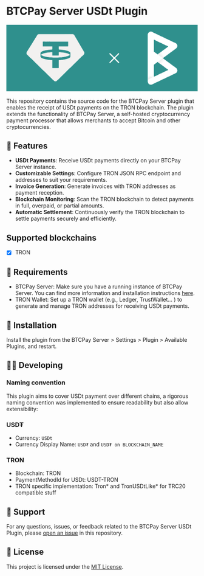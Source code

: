# BTCPay Server USDt Plugin

![BTCPay USDt Plugin](Docs/banner.png)

This repository contains the source code for the BTCPay Server plugin that enables the receipt of USDt payments on the TRON blockchain. 
The plugin extends the functionality of BTCPay Server, a self-hosted cryptocurrency payment processor that allows merchants to accept Bitcoin and other cryptocurrencies.

## 🎨 Features

- **USDt Payments**: Receive USDt payments directly on your BTCPay Server instance.
- **Customizable Settings**: Configure TRON JSON RPC endpoint and addresses to suit your requirements.
- **Invoice Generation**: Generate invoices with TRON addresses as payment reception.
- **Blockchain Monitoring**: Scan the TRON blockchain to detect payments in full, overpaid, or partial amounts.
- **Automatic Settlement**: Continuously verify the TRON blockchain to settle payments securely and efficiently.

## Supported blockchains

- [x] TRON 

## 📗 Requirements

- BTCPay Server: Make sure you have a running instance of BTCPay Server. You can find more information and installation instructions [here](https://docs.btcpayserver.org/).
- TRON Wallet: Set up a TRON wallet (e.g., Ledger, TrustWallet... ) to generate and manage TRON addresses for receiving USDt payments.

## 🚀 Installation

Install the plugin from the BTCPay Server > Settings > Plugin > Available Plugins, and restart.

## 🧑‍💻 Developing
### Naming convention
This plugin aims to cover USDt payment over different chains, a rigorous naming convention was implemented to ensure readability but also allow extensibility:

### USD₮
- Currency: `USDt`  
- Currency Display Name: `USD₮` and `USD₮ on BLOCKCHAIN_NAME`

### TRON
- Blockchain: TRON
- PaymentMethodId for USDt: USDT-TRON
- TRON specific implementation: Tron* and TronUSDtLike* for TRC20 compatible stuff


## 💚 Support

For any questions, issues, or feedback related to the BTCPay Server USDt Plugin, please [open an issue](https://github.com/btcpayserver-tether/BTCPayServer.Plugins.TronUSDt/issues) in this repository.

## 📝 License

This project is licensed under the [MIT License](LICENSE).
